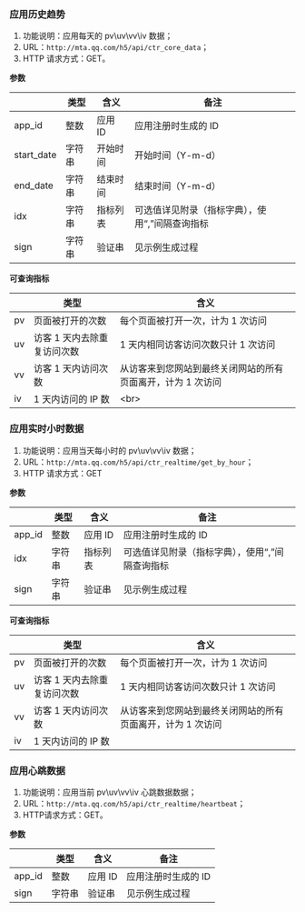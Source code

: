 ### 应用历史趋势
1. 功能说明：应用每天的 pv\uv\vv\iv 数据；
2. URL：`http://mta.qq.com/h5/api/ctr_core_data`；
3. HTTP 请求方式：GET。

**参数**

|  | 类型 | 含义 |备注 |
|---------|---------|---------|---------|
| app_id | 整数 | 应用 ID | 应用注册时生成的 ID |
| start_date | 字符串 | 开始时间 | 开始时间（Y-m-d） |
| end_date | 字符串 | 结束时间 | 结束时间（Y-m-d） |
| idx | 字符串 | 指标列表 | 可选值详见附录（指标字典），使用“,”间隔查询指标 |
| sign | 字符串 | 验证串 | 见示例生成过程 |
**可查询指标**

|  | 类型 | 含义 |
|---------|---------|---------|
| pv | 页面被打开的次数 | 	每个页面被打开一次，计为 1 次访问 |
| uv | 访客 1 天内去除重复访问次数 | 1 天内相同访客访问次数只计 1 次访问 |
| vv | 访客 1 天内访问次数 | 从访客来到您网站到最终关闭网站的所有页面离开，计为 1 次访问 |
| iv | 1 天内访问的 IP 数 | <br\> |

### 应用实时小时数据
1. 功能说明：应用当天每小时的 pv\uv\vv\iv 数据；
2. URL：`http://mta.qq.com/h5/api/ctr_realtime/get_by_hour`；
3. HTTP 请求方式：GET

**参数**

|  | 类型 | 含义 |备注 |
|---------|---------|---------|---------|
| app_id | 整数 | 	应用 ID |应用注册时生成的 ID |
| idx | 字符串 | 	指标列表 |可选值详见附录（指标字典），使用“,”间隔查询指标 |
| sign | 字符串 | 验证串 |见示例生成过程 |
**可查询指标**

|  | 类型 | 含义 |
|---------|---------|---------|
| pv | 页面被打开的次数 | 	每个页面被打开一次，计为 1 次访问 |
| uv | 访客 1 天内去除重复访问次数 | 1 天内相同访客访问次数只计 1 次访问 |
| vv | 访客 1 天内访问次数 | 从访客来到您网站到最终关闭网站的所有页面离开，计为 1 次访问 |
| iv | 1 天内访问的 IP 数 | <br>  |

### 应用心跳数据
1. 功能说明：应用当前 pv\uv\vv\iv 心跳数据数据；
2. URL：`http://mta.qq.com/h5/api/ctr_realtime/heartbeat`；
3. HTTP请求方式：GET。

**参数**

|  | 类型 | 含义 |备注 |
|---------|---------|---------|---------|
| app_id | 整数 | 	应用 ID |应用注册时生成的 ID |
| sign | 字符串 | 	验证串 |见示例生成过程 |


